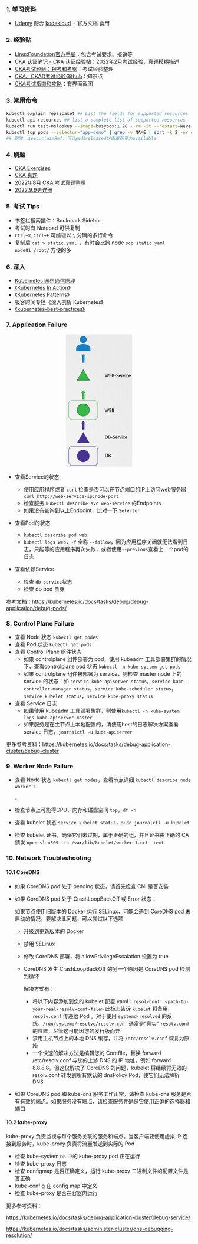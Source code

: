 ### 1. 学习资料

- [Udemy](https://thoughtworks.udemy.com/course/certified-kubernetes-administrator-with-practice-tests/learn) 配合 [kodekloud](https://kodekloud.com/lessons/lightning-labs-3/) + 官方文档 食用

### 2. 经验贴

- [LinuxFoundation官方手册](https://docs.linuxfoundation.org/tc-docs/certification/tips-cka-and-ckad)：包含考试要求、报销等
- [CKA 认证笔记 - CKA 认证经验帖](https://chowdera.com/2022/02/202202150617582329.html)：2022年2月考试经验，真题模糊描述
- [CKA考试经验：报考和考纲](https://blog.csdn.net/fly910905/article/details/102966474)：考试经验整理
- [CKA、CKAD考试经验Github](https://github.com/yuyicai/cka-ckad-exam-experience)：知识点
- [CKA考试指南和攻略](https://blog.csdn.net/zhaopeng_yu/article/details/109155299)：有界面截图

### 3. 常用命令

```bash
kubectl explain replicaset ## List the fields for supported resources
kubectl api-resources ## list a complete list of supported resources
kubectl run test-nslookup --image=busybox:1.28 --rm -it --restart=Never -- nslookup nginx-resolver-service ## 运行后删除pod
kubectl top pods --selector="app=demo" | grep -v NAME | sort -k 2 -nr ## 找到指定service下的pod中，cpu利用率按高到底排序
## 删除 .spec.claimRef，可让pv从released状态重新变为available
```

### 4. 刷题

- [CKA Exercises](https://github.com/stretchcloud/cka-lab-practice)
- [CKA 真题](https://cloud.tencent.com/developer/article/1638808)
- [2022年8月 CKA 考试真题整理](http://liyuankun.top/Kubernates-Certified-Kubernetes-Administrator-CKA.html)
- [2022.9.9更详细](https://zhuanlan.zhihu.com/p/564737349)

### 5. 考试 Tips

- 书签栏搜索插件：Bookmark Sidebar
- 考试时有 Notepad 可供复制
- `Ctrl+X,Ctrl+E` 可编辑以 `\` 分隔的多行命令
- 复制后 `cat > static.yaml `，有时会比跨 node `scp static.yaml node01:/root/` 方便的多

### 6. 深入

- [Kubernetes 网络通信原理](https://zhuanlan.zhihu.com/p/81667781)
- [《Kubernetes In Action》](https://book.douban.com/subject/26997846/)
- [《Kubernetes Patterns》](https://www.redhat.com/cms/managed-files/cm-oreilly-kubernetes-patterns-ebook-f19824-201910-en.pdf)
- 极客时间专栏《深入剖析 Kubernetes》
- [《kubernetes-best-practices》](https://learning.oreilly.com/library/view/kubernetes-best-practices/9781492056461/ch01.html)

### 7. Application Failure

<center><img src="failure.png" style="zoom:35%"/></center>

- 查看Service的状态
  - 使用应用程序或者 `curl` 检查是否可以在节点端口的IP上访问web服务器 `curl http://web-service-ip:node-port`
  - 检查服务 `kubectl describe svc web-service` 的Endpoints
  - 如果没有查询到以上Endpoint，比对一下 `Selector`

- 查看Pod的状态
  - `kubectl describe pod web`
  - `kubectl logs web`，`-f` 全称 `--follow`，因为应用程序关闭就无法看到日志，只能等的应用程序再次失败，或者使用`--previous`查看上一个pod的日志

- 查看依赖Service
  - 检查 `db-service`状态
  - 检查 db pod 自身

参考文档：https://kubernetes.io/docs/tasks/debug/debug-application/debug-pods/

### 8. Control Plane Failure

- 查看 Node 状态 `kubectl get nodes`
- 查看 Pod 状态 `kubectl get pods`
- 查看 Control Plane 组件状态
  - 如果 controlplane 组件部署为 pod，使用 kubeadm 工具部署集群的情况下，查看controlplane pod 状态 `kubectl -n kube-system get pods`
  - 如果 controlplane 组件被部署为 service，则检查 master node 上的 service 的状态：如 `service kube-apiserver status`，`service kube-controller-manager status`，`service kube-scheduler status`，`service kubelet status`，`service kube-proxy status`
- 查看 Service 日志
  - 如果使用 kubeadm 工具部署集群，则使用`kubectl -n kube-system logs kube-apiserver-master`
  - 如果服务是在主节点上本地配置的，清使用host的日志解决方案查看 service 日志，`journalctl -u kube-apiserver`

更多参考资料：https://kubernetes.io/docs/tasks/debug-application-cluster/debug-cluster

### 9. Worker Node Failure

- 查看 Node 状态 `kubectl get nodes`，查看节点详细 `kubectl describe node worker-1`

  <img src="https://img2022.cnblogs.com/blog/2122768/202210/2122768-20221010151740161-221162682.png" style="zoom:35%"/>

- 检查节点上可能得CPU、内存和磁盘空间 `top`，`df -h`

- 查看 kubelet 状态 `service kubelet status`，`sudo journalctl -u kubelet`

- 检查 kubelet 证书，确保它们未过期，属于正确的组，并且证书由正确的 CA 颁发 `openssl x509 -in /var/lib/kubelet/worker-1.crt -text`

### 10. Network Troubleshooting

#### 10.1 CoreDNS

- 如果 CoreDNS pod 处于 pending 状态，请首先检查 CNI 是否安装

- 如果 CoreDNS pod 处于 CrashLoopBackOff 或 Error 状态：

  如果节点使用旧版本的 Docker 运行 SELinux，可能会遇到 CoreDNS pod 未启动的情况，要解决此问题，可以尝试以下选项

  - 升级到更新版本的 Docker

  - 禁用 SELinux

  - 修改 CoreDNS 部署，将 allowPrivilegeEscalation 设置为 true

  - CoreDNS 发生 CrashLoopBackOff 的另一个原因是  CoreDNS pod 检测到循环

    解决方式有：

    - 将以下内容添加到您的 kubelet 配置 yaml：`resolvConf: <path-to-your-real-resolv-conf-file>` 此标志告诉 `kubelet` 将备用 `resolv.conf` 传递给 Pod 。对于使用 `systemd-resolved` 的系统，`/run/systemd/resolve/resolv.conf` 通常是“真实” `resolv.conf` 的位置，尽管这可能因您的发行版而异
    - 禁用主机节点上的本地 DNS 缓存，并将 `/etc/resolv.conf` 恢复为原始
    - 一个快速的解决方法是编辑您的 Corefile，替换 forward /etc/resolv.conf 与您的上游 DNS 的 IP 地址，例如 forward 8.8.8.8。但这仅解决了 CoreDNS 的问题，kubelet 将继续将无效的 resolv.conf 转发到所有默认的 dnsPolicy Pod，使它们无法解析 DNS  

- 如果 CoreDNS pod 和 kube-dns 服务工作正常，请检查 kube-dns 服务是否有有效的端点。如果服务没有端点，请检查服务并确保它使用正确的选择器和端口

#### 10.2 kube-proxy

kube-proxy 负责监视与每个服务关联的服务和端点。当客户端要使用虚拟 IP 连接到服务时，kube-proxy 负责将流量发送到实际的 Pod

- 检查 kube-system ns 中的 kube-proxy pod 正在运行
- 检查 kube-proxy 日志
- 检查 configmap 是否正确定义，运行 kube-proxy 二进制文件的配置文件是否正确
- kube-config 在 config map 中定义
- 检查 kube-proxy 是否在容器内运行



更多参考资料：

https://kubernetes.io/docs/tasks/debug-application-cluster/debug-service/

https://kubernetes.io/docs/tasks/administer-cluster/dns-debugging-resolution/